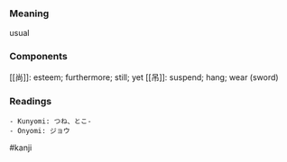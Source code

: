 ### Meaning

usual

### Components

[[尚]]: esteem; furthermore; still; yet [[吊]]: suspend; hang; wear (sword)

### Readings

```
- Kunyomi: つね、とこ-
- Onyomi: ジョウ
```

#kanji